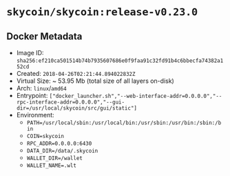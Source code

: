 # `skycoin/skycoin:release-v0.23.0`

## Docker Metadata

- Image ID: `sha256:ef210ca501514b74b7935607686e0f9faa91c32fd91b4c6bbecfa74382a152cd`
- Created: `2018-04-26T02:21:44.894022832Z`
- Virtual Size: ~ 53.95 Mb
    (total size of all layers on-disk)
- Arch: `linux`/`amd64`
- Entrypoint: `["docker_launcher.sh","--web-interface-addr=0.0.0.0","--rpc-interface-addr=0.0.0.0","--gui-dir=/usr/local/skycoin/src/gui/static"]`
- Environment:
    - `PATH=/usr/local/sbin:/usr/local/bin:/usr/sbin:/usr/bin:/sbin:/bin`
    - `COIN=skycoin`
    - `RPC_ADDR=0.0.0.0:6430`
    - `DATA_DIR=/data/.skycoin`
    - `WALLET_DIR=/wallet`
    - `WALLET_NAME=.wlt`

